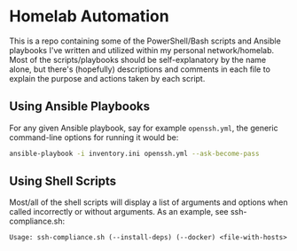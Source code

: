 # Homelab Automation

This is a repo containing some of the PowerShell/Bash scripts and Ansible playbooks I've written and utilized within my personal network/homelab. Most of the scripts/playbooks should be self-explanatory by the name alone, but there's (hopefully) descriptions and comments in each file to explain the purpose and actions taken by each script.

## Using Ansible Playbooks
For any given Ansible playbook, say for example `openssh.yml`, the generic command-line options for running it would be:
```bash
ansible-playbook -i inventory.ini openssh.yml --ask-become-pass
```

## Using Shell Scripts
Most/all of the shell scripts will display a list of arguments and options when called incorrectly or without arguments. As an example, see ssh-compliance.sh:
```
Usage: ssh-compliance.sh (--install-deps) (--docker) <file-with-hosts>
```
